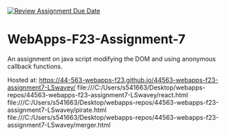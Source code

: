 [![Review Assignment Due Date](https://classroom.github.com/assets/deadline-readme-button-24ddc0f5d75046c5622901739e7c5dd533143b0c8e959d652212380cedb1ea36.svg)](https://classroom.github.com/a/Kv-XePEp)
# WebApps-F23-Assignment-7
An assignment on java script modifying the DOM and using anonymous callback functions.

Hosted at: https://44-563-webapps-f23.github.io/44563-webapps-f23-assignment7-LSwavey/
file:///C:/Users/s541663/Desktop/webapps-repos/44563-webapps-f23-assignment7-LSwavey/react.html
file:///C:/Users/s541663/Desktop/webapps-repos/44563-webapps-f23-assignment7-LSwavey/pirate.html
file:///C:/Users/s541663/Desktop/webapps-repos/44563-webapps-f23-assignment7-LSwavey/merger.html
